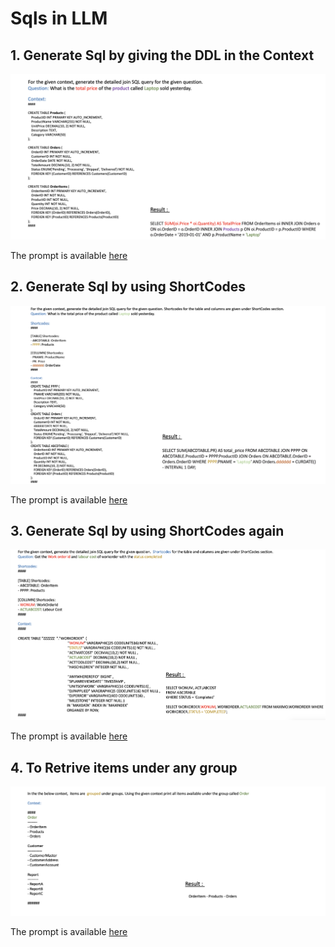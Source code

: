 # Sqls in LLM

## 1. Generate Sql by giving the DDL in the Context

<img src="images/image11.png">

The prompt is available [here](./files/01-sql.txt)

## 2. Generate Sql by using ShortCodes

<img src="images/image12.png">

The prompt is available [here](./files/02-sql.txt)

## 3. Generate Sql by using ShortCodes again

<img src="images/image13.png">

The prompt is available [here](./files/03-sql.txt)

## 4. To Retrive items under any group

<img src="images/image14.png">

The prompt is available [here](./files/04-sql.txt)


